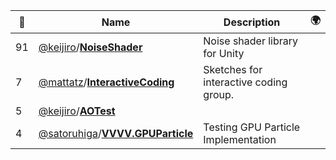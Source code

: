 |:star2: | Name | Description | 🌍|
|---|---|---|---|
|91|[@keijiro](https://github.com/keijiro)/[**NoiseShader**](https://github.com/keijiro/NoiseShader)|Noise shader library for Unity||
|7|[@mattatz](https://github.com/mattatz)/[**InteractiveCoding**](https://github.com/mattatz/InteractiveCoding)|Sketches for interactive coding group.||
|5|[@keijiro](https://github.com/keijiro)/[**AOTest**](https://github.com/keijiro/AOTest)|||
|4|[@satoruhiga](https://github.com/satoruhiga)/[**VVVV.GPUParticle**](https://github.com/satoruhiga/VVVV.GPUParticle)|Testing GPU Particle Implementation||

